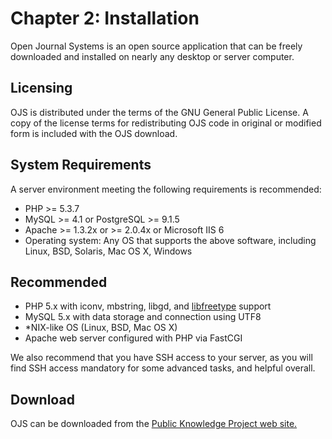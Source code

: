 # Chapter 2: Installation

Open Journal Systems is an open source application that can be freely downloaded and installed on nearly any desktop or server computer.

## Licensing

OJS is distributed under the terms of the GNU General Public License. A copy of the license terms for redistributing OJS code in original or modified form is included with the OJS download.

## System Requirements

A server environment meeting the following requirements is recommended:

* PHP >= 5.3.7
* MySQL >= 4.1 or PostgreSQL >= 9.1.5
* Apache >= 1.3.2x or >= 2.0.4x or Microsoft IIS 6
* Operating system: Any OS that supports the above software, including Linux, BSD, Solaris, Mac OS X, Windows

## Recommended

* PHP 5.x with iconv, mbstring, libgd, and [libfreetype](https://sourceforge.net/projects/freetype/) support
* MySQL 5.x with data storage and connection using UTF8
* *NIX-like OS (Linux, BSD, Mac OS X)
* Apache web server configured with PHP via FastCGI

We also recommend that you have SSH access to your server, as you will find SSH access mandatory for some advanced tasks, and helpful overall.

## Download

OJS can be downloaded from the [Public Knowledge Project web site.](http://pkp.sfu.ca)
